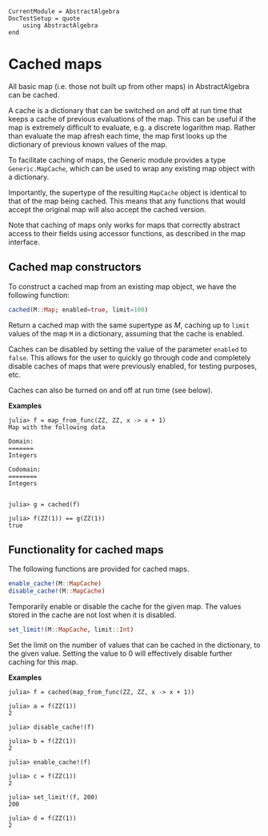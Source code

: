 ```@meta
CurrentModule = AbstractAlgebra
DocTestSetup = quote
    using AbstractAlgebra
end
```

# Cached maps

All basic map (i.e. those not built up from other maps) in AbstractAlgebra can be
cached.

A cache is a dictionary that can be switched on and off at run time that keeps a cache
of previous evaluations of the map. This can be useful if the map is extremely difficult
to evaluate, e.g. a discrete logarithm map. Rather than evaluate the map afresh each
time, the map first looks up the dictionary of previous known values of the map.

To facilitate caching of maps, the Generic module provides a type `Generic.MapCache`,
which can be used to wrap any existing map object with a dictionary.

Importantly, the supertype of the resulting `MapCache` object is identical to that of
the map being cached. This means that any functions that would accept the original
map will also accept the cached version.

Note that caching of maps only works for maps that correctly abstract access to their
fields using accessor functions, as described in the map interface.

## Cached map constructors

To construct a cached map from an existing map object, we have the following function:

```julia
cached(M::Map; enabled=true, limit=100)
```

Return a cached map with the same supertype as $M$, caching up to `limit` values of the
map `M` in a dictionary, assuming that the cache is enabled.

Caches can be disabled by setting the value of the parameter `enabled` to `false`. This
allows for the user to quickly go through code and completely disable caches of maps that
were previously enabled, for testing purposes, etc.

Caches can also be turned on and off at run time (see below).

**Examples**

```jldoctest
julia> f = map_from_func(ZZ, ZZ, x -> x + 1)
Map with the following data

Domain:
=======
Integers

Codomain:
========
Integers


julia> g = cached(f)

julia> f(ZZ(1)) == g(ZZ(1))
true

```

## Functionality for cached maps

The following functions are provided for cached maps.

```julia
enable_cache!(M::MapCache)
disable_cache!(M::MapCache)
```

Temporarily enable or disable the cache for the given map. The values stored in the cache
are not lost when it is disabled.

```julia
set_limit!(M::MapCache, limit::Int)
```

Set the limit on the number of values that can be cached in the dictionary, to the given
value. Setting the value to 0 will effectively disable further caching for this map.

**Examples**

```jldoctest
julia> f = cached(map_from_func(ZZ, ZZ, x -> x + 1))

julia> a = f(ZZ(1))
2

julia> disable_cache!(f)

julia> b = f(ZZ(1))
2

julia> enable_cache!(f)

julia> c = f(ZZ(1))
2

julia> set_limit!(f, 200)
200

julia> d = f(ZZ(1))
2

```


